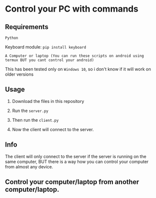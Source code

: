 # Control your PC with commands

## Requirements

```Python```

Keyboard module:
```pip install keyboard```

```A Computer or laptop (You can run these scripts on android using termux BUT you cant control your android)```

This has been tested only on ```Windows 10```, so i don't know if it will work on older versions

## Usage

1. Download the files in this repository

2. Run the ``` server.py ```

3. Then run the ```client.py```

4. Now the client will connect to the server.

## Info

The client will only connect to the server if the server is running on the same computer, BUT there is a way how you can control your computer from almost any device.

## Control your computer/laptop from another computer/laptop.
